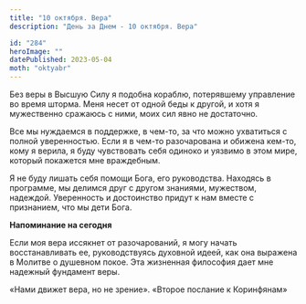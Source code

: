 ```yaml
---
title: "10 октября. Вера"
description: "День за Днем - 10 октября. Вера"

id: "284"
heroImage: ""
datePublished: 2023-05-04
moth: "oktyabr"
---
```


Без веры в Высшую Силу я подобна кораблю, потерявшему управление во время
шторма. Меня несет от одной беды к другой, и хотя я мужественно сражаюсь с
ними, моих сил явно не достаточно.

Все мы нуждаемся в поддержке, в чем-то, за что можно ухватиться с полной
уверенностью. Если я в чем-то разочарована и обижена кем-то, кому я верила, я
буду чувствовать себя одиноко и уязвимо в этом мире, который покажется мне
враждебным.

Я не буду лишать себя помощи Бога, его руководства. Находясь в программе, мы
делимся друг с другом знаниями, мужеством, надеждой. Уверенность и достоинство
придут к нам вместе с признанием, что мы дети Бога.

**Напоминание на сегодня**

Если моя вера иссякнет от разочарований, я могу начать восстанавливать ее,
руководствуясь духовной идеей, как она выражена в Молитве о душевном покое.
Эта жизненная философия дает мне надежный фундамент веры.

«Нами движет вера, но не зрение». «Второе послание к Коринфянам»
